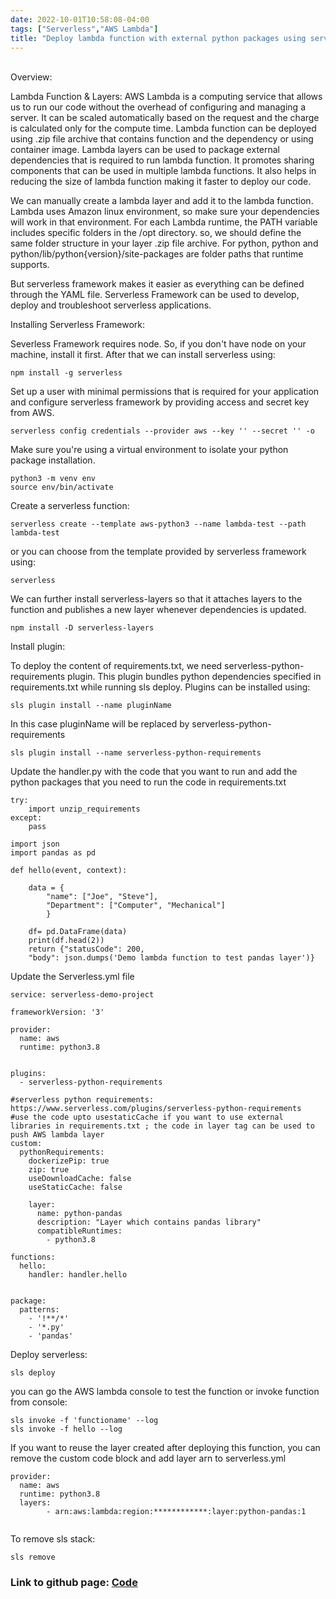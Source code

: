 ```yaml
---
date: 2022-10-01T10:58:08-04:00
tags: ["Serverless","AWS Lambda"]
title: "Deploy lambda function with external python packages using serverless framework. "
---
```


<br/>
Overview: <br/>

Lambda Function & Layers: AWS Lambda is a computing service that allows us to run our code without the overhead of configuring and managing a server. It can be scaled automatically based on the request and the charge is calculated only for the compute time. Lambda function can be deployed using .zip file archive that contains function and the dependency or using container image. Lambda layers can be used to package external dependencies that is required to run lambda function. It promotes  sharing components that can be used in multiple lambda functions. It also helps in reducing the size of lambda function making it faster to deploy our code. 

We can manually create a lambda layer and add it to the lambda function. Lambda uses Amazon linux environment, so make sure your dependencies will work in that environment.  For each Lambda runtime, the PATH variable includes specific folders in the /opt directory. so, we should define the same folder structure in your layer .zip file archive. For python, python and python/lib/python{version}/site-packages are folder paths that runtime supports.

But serverless framework makes it easier as everything can be defined through the YAML file. Serverless Framework can be used to develop, deploy and troubleshoot serverless applications. 


Installing Serverless Framework:

Severless Framework requires node. So, if you don't have node on your machine, install it first. After that we can install serverless using: 

```
npm install -g serverless
```

Set up a user with minimal permissions that is required for your application and configure serverless framework by providing access and secret key from AWS.

```
serverless config credentials --provider aws --key '' --secret '' -o
```

Make sure you're using a virtual environment to isolate your python package installation.

```
python3 -m venv env
source env/bin/activate
```

Create a serverless function:

```
serverless create --template aws-python3 --name lambda-test --path lambda-test
```
or you can choose from the template provided by serverless framework using:

```
serverless
```

We can further install serverless-layers so that it attaches layers to the function and publishes a new layer whenever dependencies is updated.

```
npm install -D serverless-layers
```

Install plugin:

To deploy the content of requirements.txt, we need serverless-python-requirements plugin. This plugin bundles python dependencies specified in requirements.txt while running sls deploy. Plugins can be installed using:
```
sls plugin install --name pluginName
```
In this case pluginName will be replaced by serverless-python-requirements

```
sls plugin install --name serverless-python-requirements
```

Update the handler.py with the code that you want to run and add the python packages that you need to run the code in requirements.txt

```
try:
    import unzip_requirements
except:
    pass
    
import json
import pandas as pd

def hello(event, context):

    data = {
        "name": ["Joe", "Steve"],
        "Department": ["Computer", "Mechanical"]
        }
    
    df= pd.DataFrame(data)
    print(df.head(2))
    return {"statusCode": 200, 
    "body": json.dumps('Demo lambda function to test pandas layer')}
```

Update the Serverless.yml file

```
service: serverless-demo-project

frameworkVersion: '3'

provider:
  name: aws
  runtime: python3.8


plugins:
  - serverless-python-requirements

#serverless python requirements: https://www.serverless.com/plugins/serverless-python-requirements
#use the code upto usestaticCache if you want to use external libraries in requirements.txt ; the code in layer tag can be used to push AWS lambda layer
custom:
  pythonRequirements:
    dockerizePip: true
    zip: true
    useDownloadCache: false
    useStaticCache: false

    layer: 
      name: python-pandas
      description: "Layer which contains pandas library"
      compatibleRuntimes:
        - python3.8

functions:
  hello:
    handler: handler.hello
  

package:
  patterns:
    - '!**/*'
    - '*.py'
    - 'pandas'

```
Deploy serverless:

```
sls deploy
```

you can go the AWS lambda console to test the function or invoke function from console:

```
sls invoke -f 'functioname' --log
sls invoke -f hello --log
```

If you want to reuse the layer created after deploying this function, you can remove the custom code block and add layer arn to serverless.yml

```
provider:
  name: aws
  runtime: python3.8
  layers:
        - arn:aws:lambda:region:************:layer:python-pandas:1
        
```

To remove sls stack:
```
sls remove
```

### Link to github page: [Code](https://github.com/shikshya1/aws-serverless/tree/main/serverless-lambda-layer)
